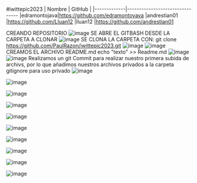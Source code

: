 #iwittepic2023
|     Nombre  | GitHub                        |
|-------------|--------------------------------
|edramontojava|https://github.com/edramontoyava
|andrestian01 |https://github.com/Lluan12
|lluan12      |https://github.com/andrestian01

CREANDO REPOSITORIO
![image](https://github.com/PaulRazon/iwittepic2023/assets/73920749/de2588b4-b57e-4b4b-a9cf-e7d550552c7f)
SE ABRE EL GITBASH DESDE LA CARPETA A CLONAR
![image](https://github.com/PaulRazon/iwittepic2023/assets/73920749/1f6eba96-9118-4786-a18c-fd4fecc55b01)
SE CLONA LA CARPETA CON:
git clone https://github.com/PaulRazon/iwittepic2023.git
![image](https://github.com/PaulRazon/iwittepic2023/assets/73920749/78c2281d-396e-4610-b9d4-145e2fdf3b7c)
![image](https://github.com/PaulRazon/iwittepic2023/assets/73920749/359d1c34-8852-4220-ab44-3fe8cc822287)
CREAMOS EL ARCHIVO README.md
echo "texto" >> Readme.md
![image](https://github.com/PaulRazon/iwittepic2023/assets/73920749/39f29ecf-b9a8-4a14-be38-518508ae5510)
![image](https://github.com/PaulRazon/iwittepic2023/assets/73920749/c0dc7138-b5bf-4eef-bfe3-3ebccfbc830e)
Realizamos un git Commit para realizar nuestro primera subida de archivs, por lo que añadimos nuestros archivos privados a la carpeta gitignore para uso privado
![image](https://github.com/PaulRazon/iwittepic2023/assets/73920749/4767ca37-3359-47d5-aac5-f21839f04605)

![image](https://github.com/PaulRazon/iwittepic2023/assets/73920749/12770768-c38d-4f31-af67-31ea6cbf2067)


![image](https://github.com/PaulRazon/iwittepic2023/assets/73920749/f4b84c79-c378-41d9-ae5c-8fb96bf73b15)

![image](https://github.com/PaulRazon/iwittepic2023/assets/73920749/96557ac7-91cc-4603-b8c8-8ad2eb6ec415)

![image](https://github.com/PaulRazon/iwittepic2023/assets/73920749/07bdda6e-9ec0-4e93-a638-b7b111067c06)

![image](https://github.com/PaulRazon/iwittepic2023/assets/73920749/49955d64-edd3-4a90-937a-36024c05079a)

![image](https://github.com/PaulRazon/iwittepic2023/assets/73920749/928a55dc-5caf-4e9c-ac60-d91a79fd17fe)

![image](https://github.com/PaulRazon/iwittepic2023/assets/73920749/3344c320-2e66-49f0-b602-39b6bb3a1e9d)


![image](https://github.com/PaulRazon/iwittepic2023/assets/73920749/c05dc2fb-9bf9-4f21-965d-ab7dc6ad48ee)

![image](https://github.com/PaulRazon/iwittepic2023/assets/73920749/2c145038-8333-4ef7-b56e-a8eda4dec5e0)

